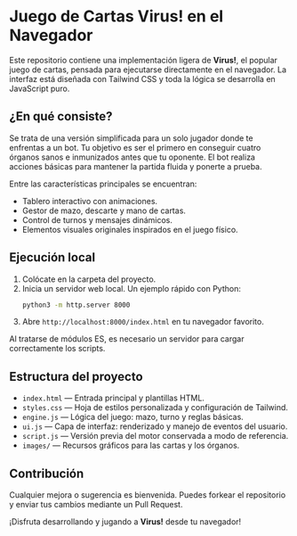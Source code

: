 # Juego de Cartas **Virus!** en el Navegador

Este repositorio contiene una implementación ligera de **Virus!**, el popular juego de cartas, pensada para ejecutarse directamente en el navegador. La interfaz está diseñada con Tailwind CSS y toda la lógica se desarrolla en JavaScript puro.

## ¿En qué consiste?

Se trata de una versión simplificada para un solo jugador donde te enfrentas a un bot. Tu objetivo es ser el primero en conseguir cuatro órganos sanos e inmunizados antes que tu oponente. El bot realiza acciones básicas para mantener la partida fluida y ponerte a prueba.

Entre las características principales se encuentran:

- Tablero interactivo con animaciones.
- Gestor de mazo, descarte y mano de cartas.
- Control de turnos y mensajes dinámicos.
- Elementos visuales originales inspirados en el juego físico.

## Ejecución local

1. Colócate en la carpeta del proyecto.
2. Inicia un servidor web local. Un ejemplo rápido con Python:
   ```bash
   python3 -m http.server 8000
   ```
3. Abre `http://localhost:8000/index.html` en tu navegador favorito.

Al tratarse de módulos ES, es necesario un servidor para cargar correctamente los scripts.

## Estructura del proyecto

- `index.html` — Entrada principal y plantillas HTML.
- `styles.css` — Hoja de estilos personalizada y configuración de Tailwind.
- `engine.js` — Lógica del juego: mazo, turno y reglas básicas.
- `ui.js` — Capa de interfaz: renderizado y manejo de eventos del usuario.
- `script.js` — Versión previa del motor conservada a modo de referencia.
- `images/` — Recursos gráficos para las cartas y los órganos.

## Contribución

Cualquier mejora o sugerencia es bienvenida. Puedes forkear el repositorio y enviar tus cambios mediante un Pull Request.

¡Disfruta desarrollando y jugando a **Virus!** desde tu navegador!
